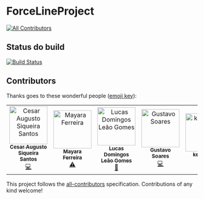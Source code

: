 # ForceLineProject
[![All Contributors](https://img.shields.io/badge/all_contributors-5-orange.svg?style=flat-square)](#contributors)

## Status do build
[![Build Status](https://travis-ci.com/lucasdlg5/ForceLineProject.svg?branch=master)](https://travis-ci.com/lucasdlg5/ForceLineProject)

## Contributors

Thanks goes to these wonderful people ([emoji key](https://allcontributors.org/docs/en/emoji-key)):

<!-- ALL-CONTRIBUTORS-LIST:START - Do not remove or modify this section -->
<!-- prettier-ignore -->
<table><tr><td align="center"><a href="https://www.linkedin.com/in/cesar-augusto-santos98/"><img src="https://avatars1.githubusercontent.com/u/32581601?v=4" width="100px;" alt="Cesar Augusto Siqueira Santos"/><br /><sub><b>Cesar Augusto Siqueira Santos</b></sub></a><br /><a href="https://github.com/lucasdlg5/ForceLineProject/commits?author=cesaraugusto98" title="Code">💻</a></td><td align="center"><a href="https://github.com/mayaracsferreira"><img src="https://avatars0.githubusercontent.com/u/15734807?v=4" width="100px;" alt="Mayara Ferreira"/><br /><sub><b>Mayara Ferreira</b></sub></a><br /><a href="https://github.com/lucasdlg5/ForceLineProject/commits?author=mayaracsferreira" title="Tests">⚠️</a></td><td align="center"><a href="https://github.com/lucasdlg5"><img src="https://avatars0.githubusercontent.com/u/15839576?v=4" width="100px;" alt="Lucas Domingos Leão Gomes"/><br /><sub><b>Lucas Domingos Leão Gomes</b></sub></a><br /><a href="#projectManagement-lucasdlg5" title="Project Management">📆</a></td><td align="center"><a href="https://github.com/gsoare2"><img src="https://avatars0.githubusercontent.com/u/23703101?v=4" width="100px;" alt="Gustavo Soares"/><br /><sub><b>Gustavo Soares</b></sub></a><br /><a href="https://github.com/lucasdlg5/ForceLineProject/commits?author=gsoare2" title="Code">💻</a></td><td align="center"><a href="https://github.com/kevin799"><img src="https://avatars3.githubusercontent.com/u/25992251?v=4" width="100px;" alt="kevin799"/><br /><sub><b>kevin799</b></sub></a><br /><a href="#userTesting-kevin799" title="User Testing">📓</a></td></tr></table>

<!-- ALL-CONTRIBUTORS-LIST:END -->

This project follows the [all-contributors](https://github.com/all-contributors/all-contributors) specification. Contributions of any kind welcome!